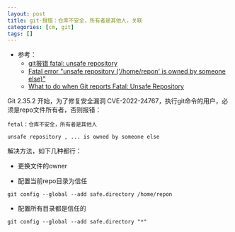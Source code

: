 ```yaml
---
layout: post
title: git-报错：仓库不安全，所有者是其他人，关联 
categories: [cm, git]
tags: []
---
```


* 参考： 
  * [git报错 fatal: unsafe repository](https://blog.csdn.net/weixin_48764380/article/details/124615156)
  * [Fatal error "unsafe repository ('/home/repon' is owned by someone else)"](https://stackoverflow.com/questions/71901632/fatal-error-unsafe-repository-home-repon-is-owned-by-someone-else)
  * [What to do when Git reports Fatal: Unsafe Repository](https://communities.sas.com/t5/SAS-Communities-Library/What-to-do-when-Git-reports-Fatal-Unsafe-Repository/ta-p/808910)


Git 2.35.2 开始，为了修复安全漏洞 CVE-2022-24767，执行git命令的用户，必须是repo文件所有者，否则报错：

~~~
fetal：仓库不安全，所有者是其他人
~~~

~~~
unsafe repository , ... is owned by someone else
~~~


解决方法，如下几种都行：

* 更换文件的owner

* 配置当前repo目录为信任
~~~
git config --global --add safe.directory /home/repon
~~~

* 配置所有目录都是信任的
~~~
git config --global --add safe.directory "*"
~~~




